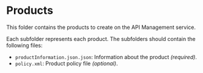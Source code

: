 # Products
This folder contains the products to create on the API Management service.

Each subfolder represents each product. The subfolders should contain the following files:
* `productInformation.json.json`: Information about the product _(required)_.
* `policy.xml`: Product policy file _(optional)_.